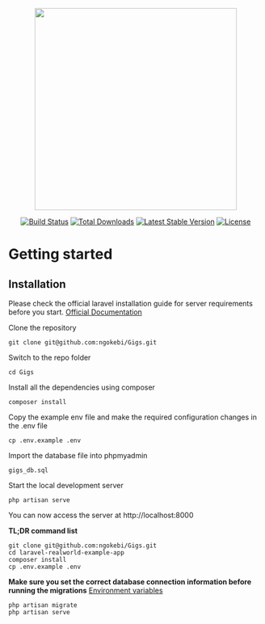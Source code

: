 <p align="center"><a href="https://laravel.com" target="_blank"><img src="https://raw.githubusercontent.com/laravel/art/master/logo-lockup/5%20SVG/2%20CMYK/1%20Full%20Color/laravel-logolockup-cmyk-red.svg" width="400"></a></p>

<p align="center">
<a href="https://travis-ci.org/laravel/framework"><img src="https://travis-ci.org/laravel/framework.svg" alt="Build Status"></a>
<a href="https://packagist.org/packages/laravel/framework"><img src="https://img.shields.io/packagist/dt/laravel/framework" alt="Total Downloads"></a>
<a href="https://packagist.org/packages/laravel/framework"><img src="https://img.shields.io/packagist/v/laravel/framework" alt="Latest Stable Version"></a>
<a href="https://packagist.org/packages/laravel/framework"><img src="https://img.shields.io/packagist/l/laravel/framework" alt="License"></a>
</p>

# Getting started

## Installation

Please check the official laravel installation guide for server requirements before you start. [Official Documentation](https://laravel.com/docs/5.4/installation#installation)

Clone the repository

    git clone git@github.com:ngokebi/Gigs.git

Switch to the repo folder

    cd Gigs

Install all the dependencies using composer

    composer install

Copy the example env file and make the required configuration changes in the .env file

    cp .env.example .env

Import the database file into phpmyadmin

    gigs_db.sql

Start the local development server

    php artisan serve

You can now access the server at http://localhost:8000

**TL;DR command list**

    git clone git@github.com:ngokebi/Gigs.git
    cd laravel-realworld-example-app
    composer install
    cp .env.example .env

    
**Make sure you set the correct database connection information before running the migrations** [Environment variables](#environment-variables)

    php artisan migrate
    php artisan serve
